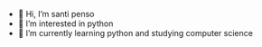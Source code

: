 - 👋 Hi, I’m santi penso
- 👀 I’m interested in python 
- 🌱 I’m currently learning python and studying computer science


